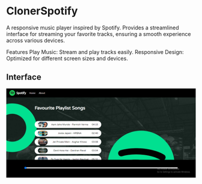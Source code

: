 # ClonerSpotify
A responsive music player inspired by Spotify. Provides a streamlined interface for streaming your favorite tracks, ensuring a smooth experience across various devices.

Features
Play Music: Stream and play tracks easily.
Responsive Design: Optimized for different screen sizes and devices.

## Interface

![ClonerSpotify](/ClonerSpotify.png)
